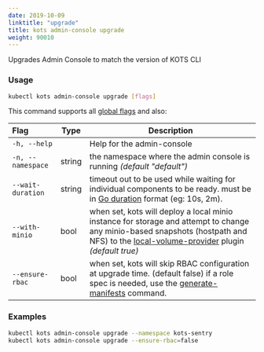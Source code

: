 ```yaml
---
date: 2019-10-09
linktitle: "upgrade"
title: kots admin-console upgrade
weight: 90010
---
```


Upgrades Admin Console to match the version of KOTS CLI


### Usage
```bash
kubectl kots admin-console upgrade [flags]
```

This command supports all [global flags](/kots-cli/global-flags/) and also:

| Flag              | Type   | Description                                                                    |
|:------------------|--------|--------------------------------------------------------------------------------|
| `-h, --help`      |        | Help for the admin-console                                                         |
| `-n, --namespace` | string | the namespace where the admin console is running _(default "default")_         |
| `--wait-duration`  | string | timeout out to be used while waiting for individual components to be ready.  must be in [Go duration](https://pkg.go.dev/time#ParseDuration) format (eg: 10s, 2m). |
| `--with-minio`    | bool   | when set, kots will deploy a local minio instance for storage and attempt to change any minio-based snapshots (hostpath and NFS) to the [local-volume-provider](https://github.com/replicatedhq/local-volume-provider) plugin _(default true)_ |
| `--ensure-rbac`          | bool   | when set, kots will skip RBAC configuration at upgrade time. (default false) if a role spec is needed, use the [generate-manifests](/kots-cli/admin-console/generate-manifests/) command.                                                         |
### Examples
```bash
kubectl kots admin-console upgrade --namespace kots-sentry
kubectl kots admin-console upgrade --ensure-rbac=false
```
